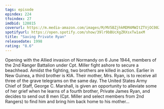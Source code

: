 ```yaml
---
tags: episode
epindex: 224
tfoindex: 27
imdbid: 120815
coverurl: https://m.media-amazon.com/images/M/MV5BZjhkMDM4MWItZTVjOC00ZDRhLThmYTAtM2I5NzBmNmNlMzI1XkEyXkFqcGdeQXVyNDYyMDk5MTU@._V1_SY300_CR0,0,202,300_.jpg
spotifyurl: https://open.spotify.com/show/39lr9bBUcXgZRXsxTw1axM
title: "Saving Private Ryan"
releasedate: 1998
rating: "8.6"
---
```


Opening with the Allied invasion of Normandy on 6 June 1944, members of the 2nd Ranger Battalion under Cpt. Miller fight ashore to secure a beachhead. Amidst the fighting, two brothers are killed in action. Earlier in New Guinea, a third brother is KIA. Their mother, Mrs. Ryan, is to receive all three of the grave telegrams on the same day. The United States Army Chief of Staff, George C. Marshall, is given an opportunity to alleviate some of her grief when he learns of a fourth brother, Private James Ryan, and decides to send out 8 men (Cpt. Miller and select members from 2nd Rangers) to find him and bring him back home to his mother...